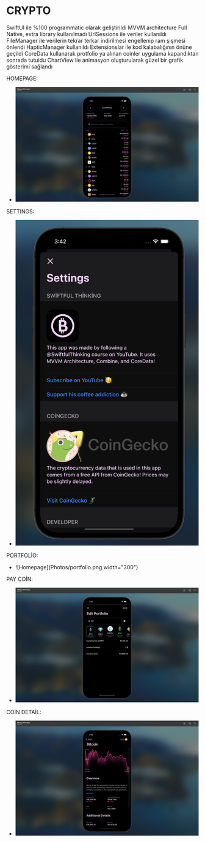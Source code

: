 #  CRYPTO

SwiftUI ile %100 programmatic olarak geliştirildi MVVM architecture Full Native, extra library kullanılmadı UrlSessions ile veriler kullanıldı FileManager ile verilerin tekrar terkar indirilmesi engellenip ram şişmesi önlendi HapticManager kullanıldı Extensionslar ile kod kalabalığının önüne geçildi CoreData kullanarak protfolio ya alınan coinler uygulama kapandıktan sonrada tutuldu ChartView ile animasyon oluşturularak güzel bir grafik gösterimi sağlandı

HOMEPAGE:
* ![Homepage](Photos/homepage.png)

SETTINGS:
* ![Homepage](Photos/settings.png)

PORTFOLİO:
* ![Homepage](Photos/portfolio.png width="300")

PAY COİN:
* ![Homepage](Photos/paycoin.png)

COİN DETAİL:
* ![Homepage](Photos/coindetail.png)

